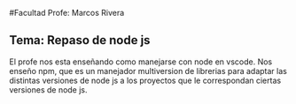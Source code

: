#Facultad 
 Profe: Marcos Rivera
## Tema: Repaso de node js
El profe nos esta enseñando como manejarse con node en vscode. Nos enseño npm, que es un manejador multiversion de librerias para adaptar las distintas versiones de node js a los proyectos que le correspondan ciertas versiones de node js.